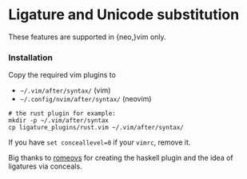 # Ligature and Unicode substitution

These features are supported in {neo,}vim only.

### Installation

Copy the required vim plugins to

 - `~/.vim/after/syntax/` (vim)
 - `~/.config/nvim/after/syntax/` (neovim)

 ```shell
# the rust plugin for example:
mkdir -p ~/.vim/after/syntax
cp ligature_plugins/rust.vim ~/.vim/after/syntax/
 ```

If you have `set conceallevel=0` if your `vimrc`, remove it.

Big thanks to [romeovs](https://github.com/romeovs/) for
creating the haskell plugin and the idea of ligatures via
conceals.
